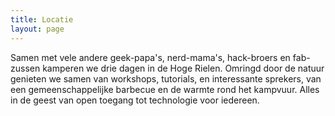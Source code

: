 ```yaml
---
title: Locatie
layout: page
---
```

Samen met vele andere geek-papa's, nerd-mama's, hack-broers en fab-zussen kamperen we drie dagen in de Hoge Rielen. Omringd door de natuur genieten we samen van workshops, tutorials, en interessante sprekers, van een gemeenschappelijke barbecue en de warmte rond het kampvuur. Alles in de geest van open toegang tot technologie voor iedereen.